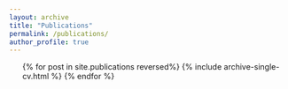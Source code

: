 ```yaml
---
layout: archive
title: "Publications"
permalink: /publications/
author_profile: true
---
```


<ul>{% for post in site.publications reversed%}
  {% include archive-single-cv.html %}
{% endfor %}</ul>
